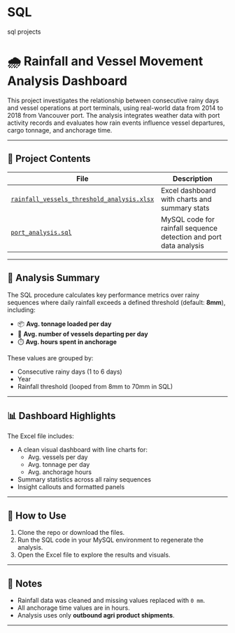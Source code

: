 # SQL
sql projects

# 🌧️ Rainfall and Vessel Movement Analysis Dashboard

This project investigates the relationship between consecutive rainy days and vessel operations at port terminals, using real-world data from 2014 to 2018 from Vancouver port. The analysis integrates weather data with port activity records and evaluates how rain events influence vessel departures, cargo tonnage, and anchorage time.

---

## 📁 Project Contents

| File | Description |
|------|-------------|
| [`rainfall_vessels_threshold_analysis.xlsx`](dashboard/rainfall_vessels_threshold_analysis.xlsx) | Excel dashboard with charts and summary stats |
| [`port_analysis.sql`](sql/port_analysis.sql) | MySQL code for rainfall sequence detection and port data analysis |

---

## 🧠 Analysis Summary

The SQL procedure calculates key performance metrics over rainy sequences where daily rainfall exceeds a defined threshold (default: **8mm**), including:
- 📦 **Avg. tonnage loaded per day**
- 🚢 **Avg. number of vessels departing per day**
- ⏱️ **Avg. hours spent in anchorage**

These values are grouped by:
- Consecutive rainy days (1 to 6 days)
- Year
- Rainfall threshold (looped from 8mm to 70mm in SQL)

---

## 📊 Dashboard Highlights

The Excel file includes:
- A clean visual dashboard with line charts for:
  - Avg. vessels per day
  - Avg. tonnage per day
  - Avg. anchorage hours
- Summary statistics across all rainy sequences
- Insight callouts and formatted panels

---

## 💾 How to Use

1. Clone the repo or download the files.
2. Run the SQL code in your MySQL environment to regenerate the analysis.
3. Open the Excel file to explore the results and visuals.

---

## 📌 Notes

- Rainfall data was cleaned and missing values replaced with `0 mm`.
- All anchorage time values are in hours.
- Analysis uses only **outbound agri product shipments**.

---


